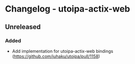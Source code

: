 # Changelog - utoipa-actix-web

## Unreleased

### Added

* Add implementation for utoipa-actix-web bindings (https://github.com/juhaku/utoipa/pull/1158)
